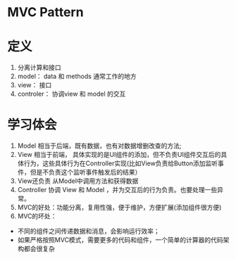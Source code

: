 # MVC Pattern

# 定义
1. 分离计算和接口
2. model： data 和 methods 通常工作的地方
3. view： 接口
4. controler： 协调view 和 model 的交互

# 学习体会
1. Model 相当于后端，既有数据，也有对数据增删改查的方法;
2. View 相当于前端， 具体实现的是UI组件的添加，但不负责UI组件交互后的具体行为，这些具体行为在Controller实现(比如View负责给Button添加监听事件，但是不负责这个监听事件触发后的结果）
3. View还负责 从Model中调用方法和获得数据
4. Controller 协调 View 和 Model ，并为交互后的行为负责。也要处理一些异常。
5. MVC的好处：功能分离，复用性强，便于维护，方便扩展(添加组件很方便)
6. MVC的坏处：
- 不同的组件之间传递数据和消息，会影响运行效率；
- 如果严格按照MVC模式，需要更多的代码和组件，一个简单的计算器的代码架构都会很复杂
  
